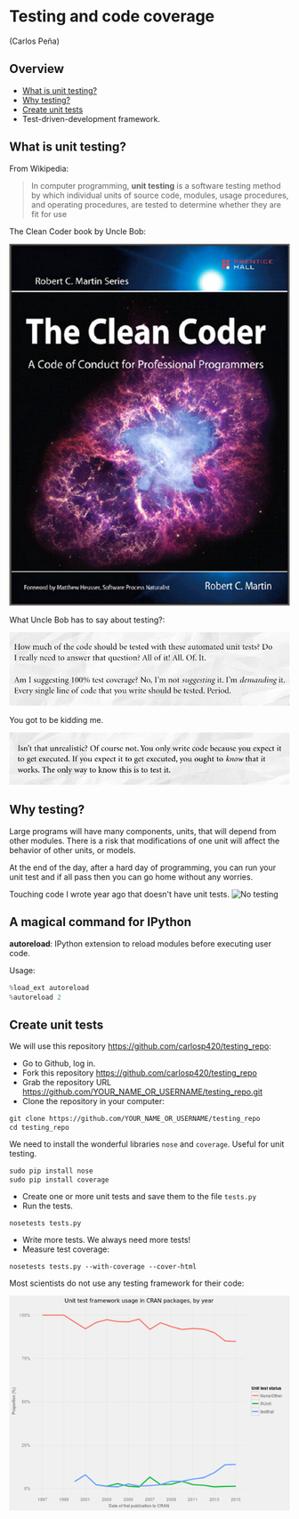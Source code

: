 # Testing and code coverage 

(Carlos Peña)

## Overview
* [What is unit testing?](#what-is-unit-testing?)
* [Why testing?](#why-testing?)
* [Create unit tests](#create-unit-tests)
* Test-driven-development framework.


## What is unit testing?

From Wikipedia:
> In computer programming, **unit testing** is a software testing method by
> which individual units of source code, modules, usage procedures,
> and operating procedures, are tested to determine whether they are fit for use

The Clean Coder book by Uncle Bob:

![Clean coder book](img/clean_coder_book.png)

What Uncle Bob has to say about testing?:

![Clean coder book](img/clean_coder_book_testing1.png)

You got to be kidding me.

![Clean coder book](img/clean_coder_book_testing2.png)

## Why testing?
Large programs will have many components, units, that will depend from other
modules. There is a risk that modifications of one unit will affect the
behavior of other units, or models.

At the end of the day, after a hard day of programming, you can run your
unit test and if all pass then you can go home without any worries.

Touching code I wrote year ago that doesn't have unit tests.
![No testing](img/no_testing.gif)

## A magical command for IPython
**autoreload**: IPython extension to reload modules before executing user code.

Usage:

```python
%load_ext autoreload
%autoreload 2
```

## Create unit tests
We will use this repository <https://github.com/carlosp420/testing_repo>:

* Go to Github, log in.
* Fork this repository <https://github.com/carlosp420/testing_repo>
* Grab the repository URL <https://github.com/YOUR_NAME_OR_USERNAME/testing_repo.git>
* Clone the repository in your computer:

```shell
git clone https://github.com/YOUR_NAME_OR_USERNAME/testing_repo
cd testing_repo
```

We need to install the wonderful libraries ``nose`` and ``coverage``. Useful for
unit testing.

```shell
sudo pip install nose
sudo pip install coverage
```

* Create one or more unit tests and save them to the file ``tests.py``
* Run the tests.

```shell
nosetests tests.py
```

* Write more tests. We always need more tests!
* Measure test coverage:

```shell
nosetests tests.py --with-coverage --cover-html
```

Most scientists do not use any testing framework for their code:

![image by @quominus](img/unittests_in_cran.png)
